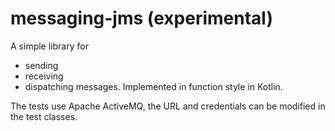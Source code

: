 # messaging-jms (experimental)

A simple library for
* sending
* receiving
* dispatching
messages.
Implemented in function style in Kotlin.

The tests use Apache ActiveMQ, the URL and credentials can be modified in the test classes.
